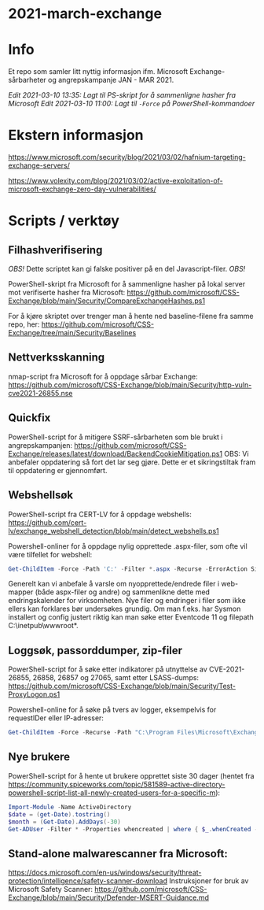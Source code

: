 # 2021-march-exchange

Info
====
Et repo som samler litt nyttig informasjon ifm. Microsoft Exchange-sårbarheter og angrepskampanje JAN - MAR 2021.

_Edit 2021-03-10 13:35: Lagt til PS-skript for å sammenligne hasher fra Microsoft_
_Edit 2021-03-10 11:00: Lagt til `-Force` på PowerShell-kommandoer_


Ekstern informasjon
======
https://www.microsoft.com/security/blog/2021/03/02/hafnium-targeting-exchange-servers/

https://www.volexity.com/blog/2021/03/02/active-exploitation-of-microsoft-exchange-zero-day-vulnerabilities/


Scripts / verktøy
=======
Filhashverifisering
-------
*OBS!* Dette scriptet kan gi falske positiver på en del Javascript-filer. *OBS!*

PowerShell-skript fra Microsoft for å sammenligne hasher på lokal server mot verifiserte hasher fra Microsoft:
https://github.com/microsoft/CSS-Exchange/blob/main/Security/CompareExchangeHashes.ps1

For å kjøre skriptet over trenger man å hente ned baseline-filene fra samme repo, her:
https://github.com/microsoft/CSS-Exchange/tree/main/Security/Baselines

Nettverksskanning
-------
nmap-script fra Microsoft for å oppdage sårbar Exchange:
https://github.com/microsoft/CSS-Exchange/blob/main/Security/http-vuln-cve2021-26855.nse

Quickfix
------
PowerShell-script for å mitigere SSRF-sårbarheten som ble brukt i angrepskampanjen:
https://github.com/microsoft/CSS-Exchange/releases/latest/download/BackendCookieMitigation.ps1
OBS: Vi anbefaler oppdatering så fort det lar seg gjøre. Dette er et sikringstiltak fram til oppdatering er gjennomført.

Webshellsøk
------
PowerShell-script fra CERT-LV for å oppdage webshells: 
https://github.com/cert-lv/exchange_webshell_detection/blob/main/detect_webshells.ps1

Powershell-onliner for å oppdage nylig opprettede .aspx-filer, som ofte vil være tilfellet for webshell:
```powershell
Get-ChildItem -Force -Path 'C:' -Filter *.aspx -Recurse -ErrorAction SilentlyContinue | ? {$_.LastWriteTime -gt (Get-Date).AddDays(-10)}
```
Generelt kan vi anbefale å varsle om nyopprettede/endrede filer i web-mapper (både aspx-filer og andre) og sammenlikne dette med endringskalender for virksomheten. Nye filer og endringer i filer som ikke ellers kan forklares bør undersøkes grundig. Om man f.eks. har Sysmon installert og config justert riktig kan man søke etter Eventcode 11 og filepath C:\inetpub\wwwroot*.

Loggsøk, passorddumper, zip-filer
------
PowerShell-script for å søke etter indikatorer på utnyttelse av CVE-2021-26855, 26858, 26857 og 27065, samt etter LSASS-dumps:
https://github.com/microsoft/CSS-Exchange/blob/main/Security/Test-ProxyLogon.ps1

Powershell-online for å søke på tvers av logger, eksempelvis for requestIDer eller IP-adresser:
```powershell
Get-ChildItem -Force -Recurse -Path "C:\Program Files\Microsoft\Exchange Server\V15\Logging" -Filter '*.log' | % { $content = get-content -path $_.fullname | select-string 'søkestreng'; if($content) {write-host $_.fullname; $content; write-output '-----'   }  }
```

Nye brukere
------
PowerShell-script for å hente ut brukere opprettet siste 30 dager (hentet fra https://community.spiceworks.com/topic/581589-active-directory-powershell-script-list-all-newly-created-users-for-a-specific-m):
```powershell
Import-Module -Name ActiveDirectory
$date = (get-Date).tostring()
$month = (Get-Date).AddDays(-30)
Get-ADUser -Filter * -Properties whencreated | where { $_.whenCreated -ge $month } | select name,whenCreated
```


Stand-alone malwarescanner fra Microsoft:
------
https://docs.microsoft.com/en-us/windows/security/threat-protection/intelligence/safety-scanner-download
Instruksjoner for bruk av Microsoft Safety Scanner:
https://github.com/microsoft/CSS-Exchange/blob/main/Security/Defender-MSERT-Guidance.md
